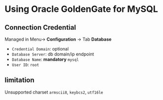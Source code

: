 # Using Oracle GoldenGate for MySQL

## Connection Credential
Managed in Menu-> **Configuration** -> Tab **Database**
- `Credential Domain`: optional
- `Database Server`: db domain/ip endpoint
- `Database Name`: **mandatory** `mysql`
- `User ID`: `root`


## limitation
Unsupported charset `armscii8`, `keybcs2`, `utf16le`
